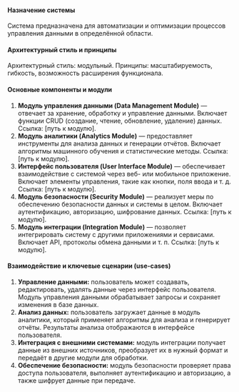 #### Назначение системы
Система предназначена для автоматизации и оптимизации процессов управления данными в определённой области.

#### Архитектурный стиль и принципы
Архитектурный стиль: модульный.
Принципы: масштабируемость, гибкость, возможность расширения функционала.

#### Основные компоненты и модули
1. **Модуль управления данными (Data Management Module)** — отвечает за хранение, обработку и управление данными. Включает функции CRUD (создание, чтение, обновление, удаление) данных. Ссылка: [путь к модулю].
2. **Модуль аналитики (Analytics Module)** — предоставляет инструменты для анализа данных и генерации отчётов. Включает алгоритмы машинного обучения и статистические методы. Ссылка: [путь к модулю].
3. **Интерфейс пользователя (User Interface Module)** — обеспечивает взаимодействие с системой через веб- или мобильное приложение. Включает элементы управления, такие как кнопки, поля ввода и т. д. Ссылка: [путь к модулю].
4. **Модуль безопасности (Security Module)** — реализует меры по обеспечению безопасности данных и системы в целом. Включает аутентификацию, авторизацию, шифрование данных. Ссылка: [путь к модулю].
5. **Модуль интеграции (Integration Module)** — позволяет интегрировать систему с другими приложениями и сервисами. Включает API, протоколы обмена данными и т. п. Ссылка: [путь к модулю].

#### Взаимодействие и ключевые сценарии (use-cases)
1. **Управление данными:** пользователь может создавать, редактировать, удалять данные через интерфейс пользователя. Модуль управления данными обрабатывает запросы и сохраняет изменения в базе данных.
2. **Анализ данных:** пользователь загружает данные в модуль аналитики, который применяет алгоритмы для анализа и генерирует отчёты. Результаты анализа отображаются в интерфейсе пользователя.
3. **Интеграция с внешними системами:** модуль интеграции получает данные из внешних источников, преобразует их в нужный формат и передаёт в другие модули для обработки.
4. **Обеспечение безопасности:** модуль безопасности проверяет права доступа пользователя, выполняет аутентификацию и авторизацию, а также шифрует данные при передаче.